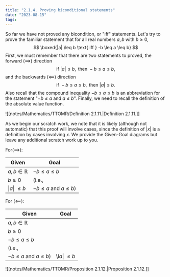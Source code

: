 ```yaml
---
title: "2.1.4. Proving biconditional statements"
date: "2023-08-15"
tags:
---
```


So far we have not proved any bicondition, or "iff" statements. Let's try to prove the familiar statement that for all real numbers $a,b$ with $b \ge 0$,
$$
\boxed{|a| \leq b \text{ iff } -b \leq a \leq b}
$$
First, we must remember that there are two statements to proved, the forward ($\implies$) direction
$$
\text{if } |a| \leq b, \text{ then } -b\leq a\leq b,
$$
and the backwards ($\impliedby$) direction
$$
\text{if }-b\leq a\leq b, \text{ then }|a|\leq b.
$$
Also recall that the compound inequality $-b\leq a\leq b$ is an abbreviation for the statement "$-b\leq a$ and $a\leq b$". Finally, we need to recall the definition of the absolute value function.

![[notes/Mathematics/TTOMR/Definition 2.1.11.|Definition 2.1.11.]]

As we begin our scratch work, we note that it is likely (although not automatic) that this proof will involve cases, since the definition of $|x|$ is a definition by cases involving $x$. We provide the Given-Goal diagrams but leave any additional scratch work up to you.

For($\implies$):

| Given | Goal |
| --- | --- |
| $a, b \in \mathbb{R}$ | $-b\leq a\leq b$ |
| $b \geq 0$ | (i.e., |
| \|$a$\| $\leq b$ | $-b\leq a$ and $a\leq b$) |

For ($\impliedby$):

| Given | Goal |
| --- | --- |
| $a, b \in \mathbb{R}$ | |
| $b \geq 0$ | |
| $-b \leq a\leq b$ | |
| (i.e., | |
| $-b \leq a$ and $a\leq b$) | \l$a$\| $\leq b$ |

![[notes/Mathematics/TTOMR/Proposition 2.1.12.|Proposition 2.1.12.]]
